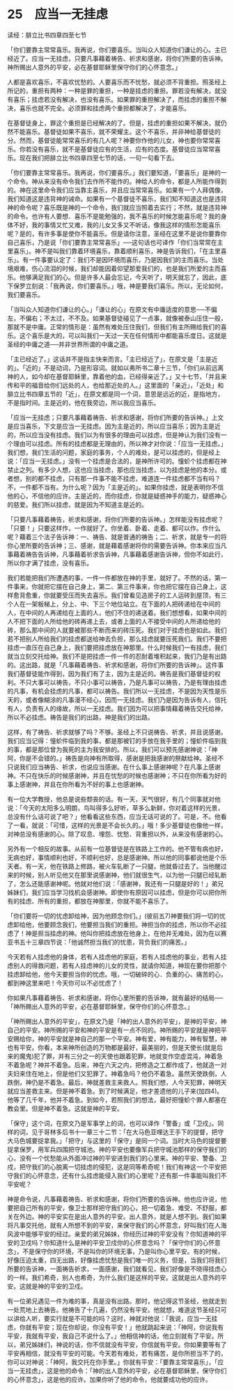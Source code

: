 # 25　应当一无挂虑


读经：腓立比书四章四至七节

「你们要靠主常常喜乐。我再说，你们要喜乐。当叫众人知道你们谦让的心。主已经近了。应当一无挂虑，只要凡事藉着祷告、祈求和感谢，将你们所要的告诉神。神所赐出人意外的平安，必在基督耶稣里保守你们的心怀意念。」

人都是喜欢喜乐，不喜欢忧愁的。人要喜乐而不忧愁，就必须不背重担。照圣经上所记的，重担有两种：一种是罪的重担，一种是挂虑的重担。罪若没有解决，就没有喜乐；挂虑若没有解决，也没有喜乐。如果罪的重担解决了，而挂虑的重担不解决，喜乐也就不完全。必须罪和挂虑两个重担都解决了，才能喜乐。

在基督徒身上，罪这个重担是已经解决的了。但是，挂虑的重担如果不解决，就仍然不能喜乐。基督徒如果不喜乐，就不荣耀主。这个不喜乐，并非神给基督徒的分。然而，基督徒能常常喜乐的有几人呢？神要你作他的儿女，神也要你常常喜乐。你若没有喜乐，就不是基督徒应有的生活，应有的态度。基督徒应当常常喜乐。现在我们把腓立比书四章四至七节的话，一句一句看下去。

「你们要靠主常常喜乐。我再说，你们要喜乐。」我们要知道，「要喜乐」是神的一个命令。神从来没有命令我们去作所不能作的。神给人的命令，都是人所能作得到的。神在这里命令我们应当靠主喜乐，并且应当常常喜乐。如果有一个人拜偶像，我们知道这是违背神的诫命。如果有一个基督徒不喜乐，我们知不知道这也是违背神的命令呢？喜乐既是神的一个命令，我们就应当照着去实行；不然，就是违背神的命令。也许有人要想．喜乐不是能勉强的，我不喜乐的时候怎能喜乐呢？我的身体不好，我的事情又忙又难，我的儿女又多又不听话，像我这样的情形怎能喜乐呢？是的，有许多事是使你不能喜乐。但是请你注意，圣经在这里不是说你要靠你自己喜乐，乃是说「你们要靠主常常喜乐」──这句话也可译作「你们当常常在主里喜乐」。神不是叫我们靠着环境喜乐，靠着顺利喜乐，神是告诉我们，「在主里喜乐」。有一件事要认定了：我们不是因环境而喜乐，乃是因我们的主而喜乐。当处境艰难，伤心流泪的时候，我们却能因着仰望那爱我们的，也是我们所爱的主而喜乐。他够满足我们的心。但是许多人最会忘记，今天听了，明天就忘了，因此，底下保罗立刻说：「我再说，你们要喜乐。」哦，神是要我们喜乐。所以，无论如何，我们要喜乐。

「当叫众人知道你们谦让的心。」「谦让的心」在原文有中庸适度的意思──不偏左，不偏右；不太过，不不及。如果基督徒碰见了一点事，就像被泰山压住一般，那就不是中庸。正常的情形是：虽然有难处压住我们，但我们有主所赐给我们的喜乐。这个喜乐是大的，可以叫我们一天过一天在任何情形中都能喜乐度日。这就是圣经的中庸之道──并非世界所谓的中庸之道。

「主已经近了。」这话并不是指主快来而言。「主已经近了」，在原文是「主是近的」。「近的」不是动词，乃是形容词。就如以弗所书二章十三节，「你们从前远离神的人，如今却在基督耶稣里，靠着他的血，已经得亲近了。」又十七节，「并且来传和平的福音给你们远处的人，也给那近处的人。」这里面的「亲近」，「近处」和腓立比书四章五节的「近」，在原文都是同一个词，意思是远近的近，是指地方，不是指时间。主是近的，他在我旁边，所以我应当喜乐。

「应当一无挂虑；只要凡事藉着祷告、祈求和感谢，将你们所要的告诉神。」上文是应当喜乐，下文是应当一无挂虑。因为主是近的，所以应当喜乐；因为主是近的，所以应当没有挂虑。我们以为有很多的理由可以挂虑，但是神认为我们没有一个理由可以挂虑。所有的挂虑都是无理由的，所以神才对你说：「应当一无挂虑。」我们想，我们生活的问题，家庭的事务，个人的难处，是可以挂虑的，但是经上说：「应当一无挂虑。」没有一个挂虑是合法的，是神所许可的。憧蚧个挂虑都在神禁止之列。有多少人想，这也应当挂虑，那也应当挂虑，以为挂虑是他的本分。或者想，别的都不挂虑，只有那一件事不能不挂虑，难道连一件挂虑都不当有吗？不，一件都不当有。为什么呢？因为「主是近的」。如果你挂虑，就是表明你不信他的心，不信他的应许。主是近的，而你挂虑，你就是疑惑神手的能力，疑惑神心的慈爱。我们所以挂虑，就是因为不知道主是近的。

「只要凡事藉着祷告，祈求和感谢，将你们所要的告诉神。」怎样能没有挂虑呢？「只要！」只要这样作，一作就好了。你坐着、卧着、走着、都可以作。作什么呢？藉着三个法子告诉神：一、祷告、就是普通的祷告；二、祈求，就是专一的将你心里所要的告诉神；三、感谢，就是藉着感谢将你的需要告诉神。你本来应当凡事藉着祷告告诉神，凡事藉着祈求告诉神，凡事藉着感谢告诉神，但你不如此行，所以你才满了挂虑，没有喜乐。

我们若能把我们所遭遇的事，一件一件都放在神的手里，就好了。不然的话，第一件事来，你就把它摆在自己身上，第二、第三件事来，你也把它摆在自己身上，这样愈背愈重，你就要受压而失去喜乐。我们曾看见造房子的工人运砖到屋顶，有三个人在一架板梯上，分上、中、下三个地位站立。在下面的人把砖递给在中间的人，在中间的人再递给在上面的人，他们不住的递送着。我们想想看，如果中间的人不把下面的人所给他的砖再递上去，或者上面的人不接受中间的人所递给他的砖，那么那中间的人就要被那些不断而来的砖压死。我们对于挂虑也是如此。我们若不把别人所给我们的挂虑都送给神去负担，那么挂虑就要压死我们。我们不要把挂虑一直压在自己身上，我们要把挂虑放在神那里。什么时候我们一有挂虑，我们就当立刻交托给神。我们不是把挂虑一件一件的忍耐着堆积起来，我们乃是有出路的。这出路，就是「凡事藉着祷告、祈求和感谢，将你们所要的告诉神」。这件事我们基督徒能作得到，因为我们有了主，因为主是近的。祷告是我们基督徒的权利。不只大事可以祷告，不只小事可以祷告，乃是凡事可以祷告，乃是有理由挂虑的凡事，有机会挂虑的凡事，都可以祷告。我们所以一无挂虑，不是因为天性是乐天的，或者像糊涂的凡事漫不经心，因而一无挂虑。我们乃是因为告诉有人，信托有人，负责有人的缘故，所以一无挂虑。我们因为可以把事情藉着祷告交托给神，所以不必挂虑。祷告是我们的出路，神是我们的出路。

这样，有了祷告、祈求就够了吗？不够。圣经上不只说祷告、祈求，并且说感谢。我们应当记得：憧蚧件临到我的事，都是那被钉的手放在我手里的；憧蚧件临到我的事，都是那位曾为我死的主为我安排的。所以，我们可以预先感谢神说：「神阿，你是不会错的。」祷告是向神有所取得，感谢是把我感谢的祭献给神。圣经不只说我们应当祷告、祈求，也说应当感谢。在什么事上感谢神呢？在凡事上感谢神。不只在快乐的时候感谢神，并且在忧愁的时候也感谢神；不只在你所看为好的事上感谢神，并且在你所看为不好的事上也感谢神。

有一位大学教授，他总是说些颓丧的话。有一天，天气很好，有几个同事就对他说：「今天的太阳多么明朗，鸟叫得多么好听，草多么新鲜，你对着这样的光景，总没有什么话可说了吧？」他看看这些东西，应当无话可说的了。可是，不。他看了一看，就说：「可惜，这样的光景是不会长久的。」哦！多少基督徒也像他一样，对神总没有感谢的心。除了叹息、埋怨、忧愁、背重担以外，从来没有感谢的心。

另外有一个相反的故事。从前有一位基督徒是在铁路上工作的。他不管有病也好，无病也好，事情顺利也好，不顺利也好，总是感谢神。所以他的同事都说他是个乐天者。有一天，他在铁路上修路，被火车轧断了一只腿，他就昏过去了。当他醒过来的时候，别人听见他又在那里说感谢神，他们就很生气，以为他一只腿已经轧断了，怎么还能感谢神呢。他就对他们说：「感谢神，我还有一只腿是好的！」弟兄姊妹们，我们应当学习找机会感谢神。即使你有原因可以挂虑，但是你可以把你所有的挂虑、所有的重担，都放在神那里，你就不能不喜乐了。

「你们要将一切的忧虑卸给神，因为他顾念你们。」(彼前五7)神要我们将一切的忧虑卸给他，他要顾念我们，他要担当我们的重担。神担当你的挂虑，所以你不必挂虑了！神是担当挂虑的神。他叫你把挂虑放在他身上，在他并无难处，因为在以赛亚书五十三章四节说：「他诚然担当我们的忧患，背负我们的痛苦。」

今天若有人挂虑他的身体，若有人挂虑他的家庭，若有人挂虑他的事业，若有人挂虑别人的得救问题，若有人挂虑神的儿女的灵性，就请你知道，神现在要你把那个挂虑卸给他，他今天要担当你的忧虑。哦，一切破碎的心．负重的心、痛苦的心，都到神这里来吧！今天你可以不必忧虑了！

你如果凡事藉着祷告、祈求和感谢，将你心里所要的告诉神，就有最好的结局──「神所赐出人意外的平安，必在基督耶稣里，保守你们的心怀意念。」

「神所赐出人意外的平安」，在原文乃是「神的出人意外的平安」，是神的平安，神自己的平安。神所赐的平安和神的平安是有一点不同的。神所赐的平安就是神把平安赐给你，神的平安就是神自己的那一个平安。神有爱，神有能力，神有智慧，神也有平安。你看，本来神所创造的万物都是最好，最美丽的，但是天使长(就是后来的魔鬼)犯了罪，并有三分之一的天使也跟着犯罪，地就变作空虚混沌，神着急不着急呢？神并不着急。后来，神在六天之内，把修造之工都作成了，他就造一对夫妇来住在地上，但是他们又犯罪了。神着急吗？他仍不着急。虽然天使跌倒，人跌倒，神仍是不着急。最后，神就差救主来救人。照我们想，人今天犯罪，神明天就应当差救主来。但是神不着急。到了时候满足，他才差遗他的儿子来(加四4)。他等了几千年，他并不着急。到如今，若照我们的想法，最好把憧蚧个罪人都塞在教会里。但是神不着急。这就是神的平安。

「保守」这个词，在原文乃是军事学上的词，也可以译作「警备」或「卫戍」。同样的词，见于哥林多后书十一章三十二节：「在大马色亚哩达王手下的提督，把守大马色城要捉拿我。」「把守」与这里的「保守」是同一个词。当时大马色的提督要捉拿保罗，用军兵四围把守城池。神的平安也要像军兵把守城池那样的保守我们的心，没有一个忧愁能从外面冲过神的平安进到我们的心里来。神的平安、警备、卫戍，把守我们的心脱离一切挂虑的侵犯，这是同等希奇呢！我们有神这一个平安把守我们的心怀意念，还有什么挂虑能侵入我们的心里呢？还有那一件事能叫我们不平安呢？

神是命令说，凡事藉着祷告、祈求和感谢，将你们所要的告诉神。他也应许说，他要把自己所有的平安，像卫士那样把守我们的心，把一切着急、难受、不舒服，都关在外边。神的平安实在是出人意外的平安。出人意外，就是人想不到。我们如果将凡事交托他，就有人所想不到的平安，来保守我们的心怀意念，好叫我们在人海风波中能够平安的经过。亲爱的弟兄姊妹，你经历过神的平安没有？你知道神的平安的卫戍吗？你知道什么是神的平安卫戍你的心怀意念吗？「保守你们的心怀意念」，不是保守你的环境，不是叫你的环境无事，乃是叫你心里平安。有的时候，好像压迫太重，四无出路，好像挂虑忧愁是我们唯一的义务，但是，当我们将我们所要的告诉神，一面祷告祈求，一面感谢，我们就看见，我们好像是不晓得挂虑心的一样。我们希奇，别人也希奇，为什么我们是这样的平安。这就是出人意外的平安。这就是神的平安的卫戍。

有一位弟兄遇见一件为难的事，真是没有出路。那时，他记得这节圣经，他就走到一处荒地上去祷告。他祷告了十几遍，仍然没有平安。他就想，难道这节圣经只可以讲给人听，要实行就是不可能的吗？这时，神就对他说：「我说，应当一无挂虑，你就有平安；现在你却说，你没有平安！」他就跳起来说：「神阿，你说我有平安，我就有平安，我自己不说什么了。」他相信神的话，他立刻就有了平安。所以，弟兄姊妹们，神说的话，你不信就没有平安，你信就有平安。你如果要等有了平安再相信，就没有平安的可能。今天若有难处，若有痛苦，是你所担当不了的，你可以对神说：「神阿，我交托在你手里。」你就有平安：「要靠主常常喜乐」，「应当一无挂虑」，这是他的命令：「神的出人意外的平安，必在基督耶稣里，保守你们的心怀意念」，这是他的应许。加果你听了他的命令，他就要成功他的应许。


